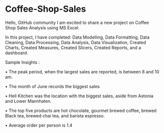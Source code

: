 # Coffee-Shop-Sales
Hello, GitHub community
I am excited to share a new project on Coffee Shop Sales Analysis using MS Excel.

In this project, I have completed: Data Modelling, Data Formatting, Data Cleaning, Data Processing, Data Analysis, Data Visualization, Created Charts, Created Measures, Created Slicers, Created Reports, and a dashboard.

Sample Insights :

•	The peak period, when the largest sales are reported, is between 8 and 10 am.

•	The month of June records the biggest sales

•	Hell Kitchen was the location with the biggest sales, aside from Astonia and Lower Mannhaten.

•	The top five products are hot chocolate, gourmet brewed coffee, brewed Black tea, brewed chai tea, and barista espresso. 

•	Average order per person is 1.4


